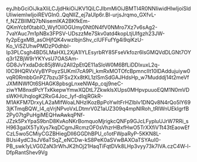eyJhbGciOiJkaXIiLCJjdHkiOiJKV1QiLCJlbmMiOiJBMTI4R0NNIiwidHlwIjoiSldUIiwiemlwIjoiREVGIn0..QqNllZ_ej7aUlp6r.BI-urjsJrqmo_GXfvL-f_NZZBIIMQ7bNisemlKA2BKfkEm-QKmYcbf0tabIO_WyfOiIOGUmy0Nt0N4fV0NMro7Xz7v6sAg2-7vaYAuc7m1pNBx3FPSV-UDszzMe7Skv0atd4kopLtjUIfgzh23JW-fy2pEgxMB_asOHjfQK4vwzIbjnShv_clUFFufYg4i9qiKzU-Ko_ViSZUhwPMDzP0dhbI-Ip3PLCsgh4BD5LMaHXL2XjA1IYLEsyrbRY85FseVkfozr6lsGMQVdDLGNt7OYq3r1ZBjW9rYKYvsU7OASAm-GD8JvYxdaDdc85j8Wu2AII2pEtQE11aSloW0M6BfLiDDlxuxL2q-l0C9HQRVxVyBYPoyzSUKmI7cA9Pi_kmRxMOTOfcBpmncIIt10IDAddujuiyw0vqR0RmbbGnPZ7bzu3FSx2Xx8tKL1zlSmSdGAJHdsHp_w7Mudddj14t2meVfJXMlNWfOt6SHAGK8pbsgLnxeNW4p_cqj9neC-ziwYM8nxdPcYTxKkepwYmwXQDtL7ZkwklsXUps0MHpvpuuoEQM1N0mVDsWKHUhqlogK2RxG4Joc_Iyf-dIqjRGkR-M1AKFM7DrxyLA2aMlfWoaLNHzlKozBpPoYwltFrHZlblv1DNQv8N4rQo5lY693jKTmqBQW_l4_qVrjNPvoVxLDtmrV0Z1aUZ309q4mpNIRoh_tRlWnUEkIgrfB2Py07tgPuHgiMEQHwAwkqPNf-JZzk5PxYpaS9bnD8KvAoNKrBomquoMjrigkcQNFp9GJcLFypluUJrW7RRi_sH963gaIX5TyXys7kqDCgmJRcmzOF0sVhzrHBxfHwO5TrXXfiVTt43tEaowEfCzL5wo5CMiyCGZBHiegDII6GGDhBPU_o1otFWpaRyP-5KKN8L-BUsi4ydC3sJV6aTSqZ_eNCDw-kS8PeK0aSVwBAXOaTSYAuI0-PB_swk1yLVG0ZaN3rWhJK2hOj21HaqTiFqtDVk8LHp3vyy73k7IVA.czC4W-l-DfpRantShev9Vg
